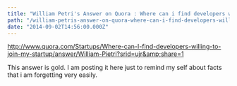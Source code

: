 ```yaml
---
title: "William Petri's Answer on Quora : Where can i find developers willing to join my startup"
path: "/william-petris-answer-on-quora-where-can-i-find-developers-willing-to-join-my-startup"
date: "2014-09-02T14:56:00.000Z"
---
```


<a title="William Petri's Answer on Quora: Where can i find developers willing to job my startup" href="http://www.quora.com/Startups/Where-can-I-find-developers-willing-to-join-my-startup/answer/William-Pietri?srid=ujr&amp;share=1" target="_blank">http://www.quora.com/Startups/Where-can-I-find-developers-willing-to-join-my-startup/answer/William-Pietri?srid=ujr&amp;share=1</a>

This answer is gold. I am posting it here just to remind my self about facts that i am forgetting very easily.
